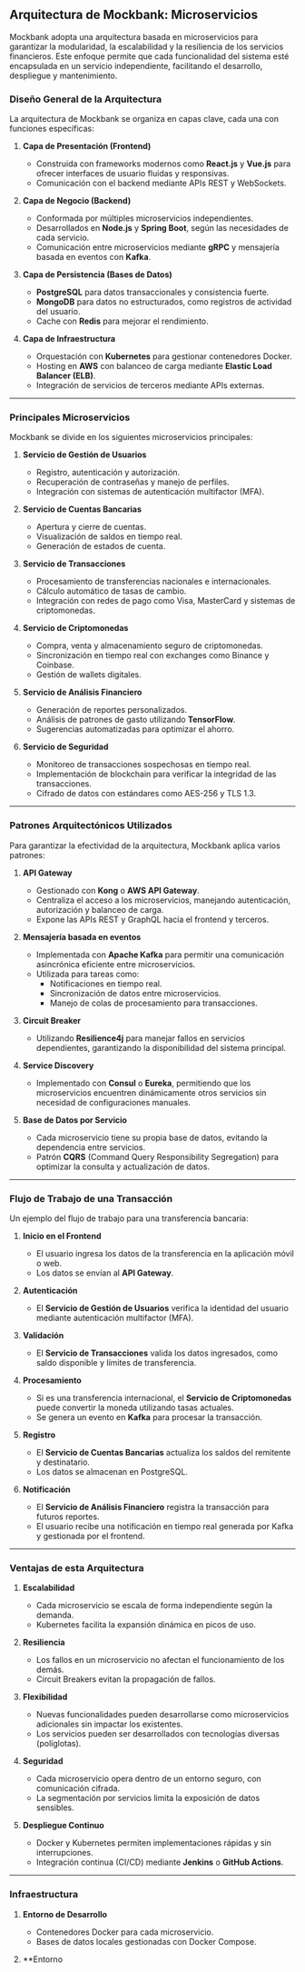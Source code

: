 ## **Arquitectura de Mockbank: Microservicios**

Mockbank adopta una arquitectura basada en microservicios para garantizar la modularidad, la escalabilidad y la resiliencia de los servicios financieros. Este enfoque permite que cada funcionalidad del sistema esté encapsulada en un servicio independiente, facilitando el desarrollo, despliegue y mantenimiento.

### **Diseño General de la Arquitectura**

La arquitectura de Mockbank se organiza en capas clave, cada una con funciones específicas:

1. **Capa de Presentación (Frontend)**
   - Construida con frameworks modernos como **React.js** y **Vue.js** para ofrecer interfaces de usuario fluidas y responsivas.
   - Comunicación con el backend mediante APIs REST y WebSockets.

2. **Capa de Negocio (Backend)**
   - Conformada por múltiples microservicios independientes.
   - Desarrollados en **Node.js** y **Spring Boot**, según las necesidades de cada servicio.
   - Comunicación entre microservicios mediante **gRPC** y mensajería basada en eventos con **Kafka**.

3. **Capa de Persistencia (Bases de Datos)**
   - **PostgreSQL** para datos transaccionales y consistencia fuerte.
   - **MongoDB** para datos no estructurados, como registros de actividad del usuario.
   - Cache con **Redis** para mejorar el rendimiento.

4. **Capa de Infraestructura**
   - Orquestación con **Kubernetes** para gestionar contenedores Docker.
   - Hosting en **AWS** con balanceo de carga mediante **Elastic Load Balancer (ELB)**.
   - Integración de servicios de terceros mediante APIs externas.

---

### **Principales Microservicios**

Mockbank se divide en los siguientes microservicios principales:

1. **Servicio de Gestión de Usuarios**
   - Registro, autenticación y autorización.
   - Recuperación de contraseñas y manejo de perfiles.
   - Integración con sistemas de autenticación multifactor (MFA).

2. **Servicio de Cuentas Bancarias**
   - Apertura y cierre de cuentas.
   - Visualización de saldos en tiempo real.
   - Generación de estados de cuenta.

3. **Servicio de Transacciones**
   - Procesamiento de transferencias nacionales e internacionales.
   - Cálculo automático de tasas de cambio.
   - Integración con redes de pago como Visa, MasterCard y sistemas de criptomonedas.

4. **Servicio de Criptomonedas**
   - Compra, venta y almacenamiento seguro de criptomonedas.
   - Sincronización en tiempo real con exchanges como Binance y Coinbase.
   - Gestión de wallets digitales.

5. **Servicio de Análisis Financiero**
   - Generación de reportes personalizados.
   - Análisis de patrones de gasto utilizando **TensorFlow**.
   - Sugerencias automatizadas para optimizar el ahorro.

6. **Servicio de Seguridad**
   - Monitoreo de transacciones sospechosas en tiempo real.
   - Implementación de blockchain para verificar la integridad de las transacciones.
   - Cifrado de datos con estándares como AES-256 y TLS 1.3.

---

### **Patrones Arquitectónicos Utilizados**

Para garantizar la efectividad de la arquitectura, Mockbank aplica varios patrones:

1. **API Gateway**
   - Gestionado con **Kong** o **AWS API Gateway**.
   - Centraliza el acceso a los microservicios, manejando autenticación, autorización y balanceo de carga.
   - Expone las APIs REST y GraphQL hacia el frontend y terceros.

2. **Mensajería basada en eventos**
   - Implementada con **Apache Kafka** para permitir una comunicación asincrónica eficiente entre microservicios.
   - Utilizada para tareas como:
     - Notificaciones en tiempo real.
     - Sincronización de datos entre microservicios.
     - Manejo de colas de procesamiento para transacciones.

3. **Circuit Breaker**
   - Utilizando **Resilience4j** para manejar fallos en servicios dependientes, garantizando la disponibilidad del sistema principal.

4. **Service Discovery**
   - Implementado con **Consul** o **Eureka**, permitiendo que los microservicios encuentren dinámicamente otros servicios sin necesidad de configuraciones manuales.

5. **Base de Datos por Servicio**
   - Cada microservicio tiene su propia base de datos, evitando la dependencia entre servicios.
   - Patrón **CQRS** (Command Query Responsibility Segregation) para optimizar la consulta y actualización de datos.

---

### **Flujo de Trabajo de una Transacción**

Un ejemplo del flujo de trabajo para una transferencia bancaria:

1. **Inicio en el Frontend**
   - El usuario ingresa los datos de la transferencia en la aplicación móvil o web.
   - Los datos se envían al **API Gateway**.

2. **Autenticación**
   - El **Servicio de Gestión de Usuarios** verifica la identidad del usuario mediante autenticación multifactor (MFA).

3. **Validación**
   - El **Servicio de Transacciones** valida los datos ingresados, como saldo disponible y límites de transferencia.

4. **Procesamiento**
   - Si es una transferencia internacional, el **Servicio de Criptomonedas** puede convertir la moneda utilizando tasas actuales.
   - Se genera un evento en **Kafka** para procesar la transacción.

5. **Registro**
   - El **Servicio de Cuentas Bancarias** actualiza los saldos del remitente y destinatario.
   - Los datos se almacenan en PostgreSQL.

6. **Notificación**
   - El **Servicio de Análisis Financiero** registra la transacción para futuros reportes.
   - El usuario recibe una notificación en tiempo real generada por Kafka y gestionada por el frontend.

---

### **Ventajas de esta Arquitectura**

1. **Escalabilidad**
   - Cada microservicio se escala de forma independiente según la demanda.
   - Kubernetes facilita la expansión dinámica en picos de uso.

2. **Resiliencia**
   - Los fallos en un microservicio no afectan el funcionamiento de los demás.
   - Circuit Breakers evitan la propagación de fallos.

3. **Flexibilidad**
   - Nuevas funcionalidades pueden desarrollarse como microservicios adicionales sin impactar los existentes.
   - Los servicios pueden ser desarrollados con tecnologías diversas (políglotas).

4. **Seguridad**
   - Cada microservicio opera dentro de un entorno seguro, con comunicación cifrada.
   - La segmentación por servicios limita la exposición de datos sensibles.

5. **Despliegue Continuo**
   - Docker y Kubernetes permiten implementaciones rápidas y sin interrupciones.
   - Integración continua (CI/CD) mediante **Jenkins** o **GitHub Actions**.

---

### **Infraestructura**

1. **Entorno de Desarrollo**
   - Contenedores Docker para cada microservicio.
   - Bases de datos locales gestionadas con Docker Compose.

2. **Entorno
